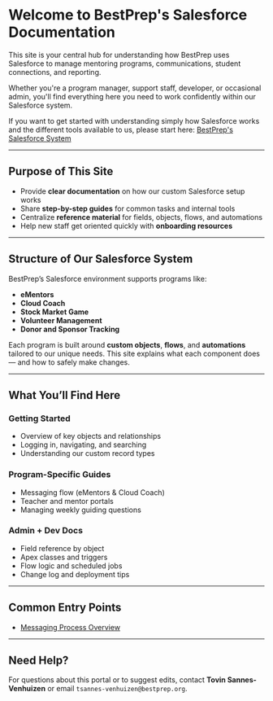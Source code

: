 # Welcome to BestPrep's Salesforce Documentation

This site is your central hub for understanding how BestPrep uses Salesforce to manage mentoring programs, communications, student connections, and reporting.

Whether you're a program manager, support staff, developer, or occasional admin, you'll find everything here you need to work confidently within our Salesforce system.

If you want to get started with understanding simply how Salesforce works and the different tools available to us, please start here: [BestPrep's Salesforce System](systems.md)

---

## Purpose of This Site

- Provide **clear documentation** on how our custom Salesforce setup works
- Share **step-by-step guides** for common tasks and internal tools
- Centralize **reference material** for fields, objects, flows, and automations
- Help new staff get oriented quickly with **onboarding resources**

---

## Structure of Our Salesforce System

BestPrep’s Salesforce environment supports programs like:

- **eMentors**
- **Cloud Coach**
- **Stock Market Game**
- **Volunteer Management**
- **Donor and Sponsor Tracking**

Each program is built around **custom objects**, **flows**, and **automations** tailored to our unique needs. This site explains what each component does — and how to safely make changes.

---

## What You’ll Find Here

### Getting Started
- Overview of key objects and relationships
- Logging in, navigating, and searching
- Understanding our custom record types

### Program-Specific Guides
- Messaging flow (eMentors & Cloud Coach)
- Teacher and mentor portals
- Managing weekly guiding questions

### Admin + Dev Docs
- Field reference by object
- Apex classes and triggers
- Flow logic and scheduled jobs
- Change log and deployment tips

---

## Common Entry Points

- [Messaging Process Overview](mentoring/mentoring.md)

---

## Need Help?

For questions about this portal or to suggest edits, contact **Tovin Sannes-Venhuizen** or email `tsannes-venhuizen@bestprep.org`.